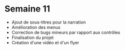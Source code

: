 # Semaine 11

- Ajout de sous-titres pour la narration
- Amélioration des menus
- Correction de bugs mineurs par rapport aux contrôles
- Finalisation du projet
- Création d'une vidéo et d'un flyer
